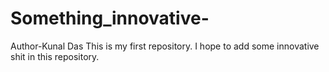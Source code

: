 # Something_innovative-
Author-Kunal Das
This is my first repository. I hope to add some innovative shit in this repository.
